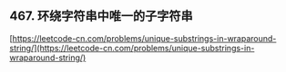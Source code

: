 **467. 环绕字符串中唯一的子字符串**  
---
[https://leetcode-cn.com/problems/unique-substrings-in-wraparound-string/](https://leetcode-cn.com/problems/unique-substrings-in-wraparound-string/)  
